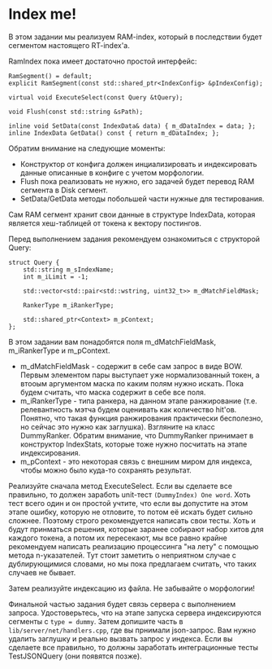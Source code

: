 # Index me!

В этом задании мы реализуем RAM-index, который в последствии будет сегментом
настоящего RT-index'а. 

RamIndex пока имеет достаточно простой интерфейс:
```
RamSegment() = default;
explicit RamSegment(const std::shared_ptr<IndexConfig> &pIndexConfig);

virtual void ExecuteSelect(const Query &tQuery);

void Flush(const std::string &sPath);

inline void SetData(const IndexData& data) { m_dDataIndex = data; };
inline IndexData GetData() const { return m_dDataIndex; };
```

Обратим внимание на следующие моменты:
* Конструктор от конфига должен инциализировать и индексировать данные описанные
в конфиге с учетом морфологии.
* Flush пока реализовать не нужно, его задачей будет перевод RAM сегмента в Disk
сегмент.
* SetData/GetData методы побольшей части нужные для тестирования.

Сам RAM сегмент хранит свои данные в структуре IndexData, которая является
хеш-таблицей от токена к вектору постингов.

Перед выполнением задания рекомендуем ознакомиться с структорой Query:
```
struct Query {
	std::string m_sIndexName;
	int m_iLimit = -1;

	std::vector<std::pair<std::wstring, uint32_t>> m_dMatchFieldMask;

	RankerType m_iRankerType;

	std::shared_ptr<Context> m_pContext;
};
```

В этом задании вам понадобятся поля m_dMatchFieldMask, m_iRankerType и
m_pContext.

* m_dMatchFieldMask - содержит в себе сам запрос в виде BOW. Первым элементом
пары выступает уже нормализованный токен, а втооым аргументом маска по каким
полям нужно искать. Пока будем считать, что маска содержит в себе все поля.
* m_iRankerType - типа ранкера, на данном этапе ранжирование (т.е. релевантность
мэтча будем оценивать как количество hit'ов. Понятно, что такая функция ранжирования
практически бесполезно, но сейчас это нужно как заглушка). Взгляните на класс DummyRanker.
Обратим внимание, что DummyRanker принимает в конструктор IndexStats, которые
тоже нужно посчитать на этапе индексирования.
* m_pContext - это некоторая связь с внешним миром для индекса, чтобы можно было
куда-то сохранять результат.

Реализуйте сначала метод ExecuteSelect. Если вы сделаете все правильно, то
должен заработь unit-тест `(DummyIndex) One word`. Хоть тест всего один и он простой
учтите, что если вы допустите на этом этапе ошибку, которую не отловите, то потом её
искать будет сильно сложнее. Поэтому строго рекомендуется написать свои тесты.
Хоть и будут принматься решения, которые заранее собирают набор хитов для каждого токена,
а потом их пересекают, мы все равно крайне рекомендуем написать реализацию процессинга 
"на лету" с помощью метода n-указателей. Тут стоит заметить о неприятном случае с дублирующимися
словами, но мы пока предлагаем считать, что таких случаев не бывает.

Затем реализуйте индексацию из файла. Не забывайте о морфологии!

Финальной частью задания будет связь сервера с выполнением запроса. Удостоверьтесь, что
на этапе запуска сервера индексируются сегменты с `type = dummy`. Затем допишите часть
в `lib/server/net/handlers.cpp`, где вы прнимали json-запрос. Вам нужно удалить заглушку и
реально вызвать запрос у индекса. Если вы сделаете все правильно, то должны заработать
интеграционные тесты TestJSONQuery (они появятся позже).